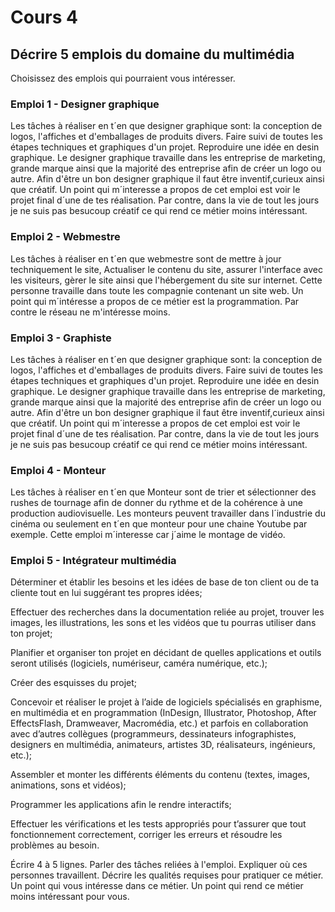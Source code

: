 # Cours 4
## Décrire 5 emplois du domaine du multimédia
Choisissez des emplois qui pourraient vous intéresser.

### Emploi 1 - Designer graphique
Les tâches à réaliser en t´en que designer graphique sont: la conception de logos, l'affiches et d'emballages de produits divers. Faire suivi de toutes les étapes techniques et graphiques d'un projet. Reproduire une idée en desin graphique. Le designer graphique travaille dans les entreprise de marketing, grande marque ainsi que la majorité des entreprise afin de créer un logo ou autre. Afin d'être un bon designer graphique il faut être inventif,curieux ainsi que créatif. Un point qui m´interesse a propos de cet emploi est voir le projet final d´une de tes réalisation. Par contre, dans la vie de tout les jours je ne suis pas besucoup créatif ce qui rend ce métier moins intéressant.

### Emploi 2 - Webmestre
Les tâches à réaliser en t´en que webmestre sont de mettre à jour techniquement le site, Actualiser le contenu du site, assurer l'interface avec les visiteurs, gèrer le site ainsi que l'hébergement du site sur internet. Cette personne travaille dans toute les compagnie contenant un site web. Un point qui m´intéresse a propos de ce métier est la programmation. Par contre le réseau ne m'intéresse moins.

### Emploi 3 - Graphiste
Les tâches à réaliser en t´en que designer graphique sont: la conception de logos, l'affiches et d'emballages de produits divers. Faire suivi de toutes les étapes techniques et graphiques d'un projet. Reproduire une idée en desin graphique. Le designer graphique travaille dans les entreprise de marketing, grande marque ainsi que la majorité des entreprise afin de créer un logo ou autre. Afin d'être un bon designer graphique il faut être inventif,curieux ainsi que créatif. Un point qui m´interesse a propos de cet emploi est voir le projet final d´une de tes réalisation. Par contre, dans la vie de tout les jours je ne suis pas besucoup créatif ce qui rend ce métier moins intéressant.

### Emploi 4 - Monteur
Les tâches à réaliser en t´en que Monteur sont de trier et sélectionner des rushes de tournage afin de donner du rythme et de la cohérence à une production audiovisuelle. Les monteurs peuvent travailler dans l´industrie du cinéma ou seulement en t´en que monteur pour une chaine Youtube par exemple. Cette emploi m´interesse car j´aime le montage de vidéo.

### Emploi 5 - Intégrateur multimédia
Déterminer et établir les besoins et les idées de base de ton client ou de ta cliente tout en lui suggérant tes propres idées;

Effectuer des recherches dans la documentation reliée au projet, trouver les images, les illustrations, les sons et les vidéos que tu pourras utiliser dans ton projet;

Planifier et organiser ton projet en décidant de quelles applications et outils seront utilisés (logiciels, numériseur, caméra numérique, etc.);

Créer des esquisses du projet;

Concevoir et réaliser le projet à l’aide de logiciels spécialisés en graphisme, en multimédia et en programmation (InDesign, Illustrator, Photoshop, After EffectsFlash, Dramweaver, Macromédia, etc.) et parfois en collaboration avec d’autres collègues (programmeurs, dessinateurs infographistes, designers en multimédia, animateurs, artistes 3D, réalisateurs, ingénieurs, etc.);

Assembler et monter les différents éléments du contenu (textes, images, animations, sons et vidéos);

Programmer les applications afin le rendre interactifs;

Effectuer les vérifications et les tests appropriés pour t’assurer que tout fonctionnement correctement, corriger les erreurs et résoudre les problèmes au besoin.


Écrire 4 à 5 lignes. Parler des tâches reliées à l'emploi. Expliquer où ces personnes travaillent. Décrire les qualités requises pour pratiquer ce métier. Un point qui vous intéresse dans ce métier. Un point qui rend ce métier moins intéressant pour vous.  
